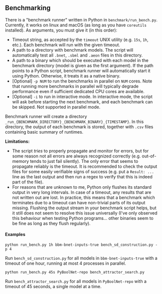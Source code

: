 ## Benchmarking

There is a "benchmark runner" written in Python in `benchmark/run_bench.py`. Currently, it works on linux and macOS (as long as you have `coreutils` installed). 
As arguments, you must give it (in this order):

 - Timeout string, as accepted by the `timeout` UNIX utility (e.g. `15s`, `1h`, etc.). Each benchmark will run with the given timeout.
 - A path to a directory with benchmark models. The script will automatically test all `.bnet`, `.sbml` and `.aeon` files in this directory.
 - A path to a binary which should be executed with each model in the benchmark directory (model is given as the first argument). If the path points to a Python script, benchmark runner will automatically start it using Python. Otherwise, it treats it as a native binary.
 - \[Optional] `-p NUM` to run the benchmarks in parallel on `NUM` cores. Note that running more benchmarks in parallel will typically degrade performance even if sufficient dedicated CPU cores are available.
 - \[Optional] `-i` to run in interactive mode. In interactive mode, the script will ask before starting the next benchmark, and each benchmark can be skipped. Not supported in parallel mode.

Benchmark runner will create a directory `_run_{BENCHMARK_DIRECTORY}_{BENCHMARK_BINARY}_{TIMESTAMP}`. In this directory, the output of each benchmark is stored, together with `.csv` files containing basic summary of runtimes.

**Limitations:**
 - The script *tries* to properly propagate and monitor for errors, but for some reason not all errors are always recognized correctly (e.g. out-of-memory tends to just fail silently). The only error that seems to propagate reliably is the timeout. It is recommended to check the output files for some easily verifiable signs of success (e.g. put a `Result: ...` line as the last output and then run a regex to verify that this is indeed part of the file).
 - For reasons that are unknown to me, Python only flushes its standard output in very long intervals. In case of a timeout, any results that are not written out are lost. In practice, this means that a benchmark which terminates due to a timeout can have non-trivial parts of its output missing. Flushing the output stream in your benchmark script helps, but it still does not seem to resolve this issue universally (I've only observed this behaviour when testing Python programs... other binaries seem to be fine as long as they flush regularly).

#### Examples

```
python run_bench.py 1h bbm-bnet-inputs-true bench_sd_construction.py -p 4
```

Run `bench_sd_construction.py` for all models in `bbm-bnet-inputs-true` with a timeout of one hour, running at most 4 processes in parallel.

```
python run_bench.py 45s PyBoolNet-repo bench_attractor_search.py
```

Run `bench_attractor_search.py` for all models in `PyBoolNet-repo` with a timeout of 45 seconds, a single model at a time.

